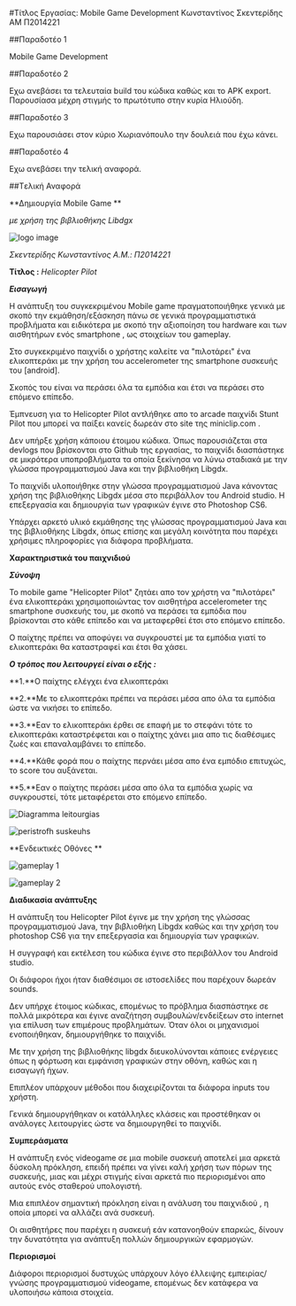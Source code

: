 #Τίτλος Εργασίας: Mobile Game Development
Κωνσταντίνος Σκεντερίδης
ΑΜ Π2014221

##Παραδοτέο 1

Mobile Game Development 

##Παραδοτέο 2

Εχω ανεβάσει τα τελευταία build του κώδικα καθώς και το APK export.
Παρουσίασα μέχρη στιγμής το πρωτότυπο στην κυρία Ηλιούδη.

##Παραδοτέο 3

Εχω παρουσιάσει στον κύριο Χωριανόπουλο την δουλειά που έχω κάνει.

##Παραδοτέο 4

Εχω ανεβάσει την τελική αναφορά.

##Tελική Αναφορά

**Δημιουργία Mobile Game **

*με χρήση της βιβλιοθήκης Libdgx*

![logo image](infoBackground.png)

*Σκεντερίδης Κωνσταντίνος Α.Μ.: Π2014221*

**Τίτλος :** *Helicopter Pilot*

***Εισαγωγή***

Η ανάπτυξη του συγκεκριμένου Mobile game πραγματοποιήθηκε γενικά με σκοπό την εκμάθηση/εξάσκηση πάνω σε γενικά προγραμματιστικά προβλήματα και ειδικότερα με σκοπό την αξιοποίηση του hardware και των αισθητήρων ενός smartphone , ως στοιχείων του gameplay.

Στο συγκεκριμένο παιχνίδι ο χρήστης καλείτε να "πιλοτάρει" ένα ελικοπτεράκι με την χρήση του accelerometer της smartphone συσκευής του \[android\].

Σκοπός του είναι να περάσει όλα τα εμπόδια και έτσι να περάσει στο επόμενο επίπεδο.

Έμπνευση για το Helicopter Pilot αντλήθηκε απο το arcade παιχνίδι Stunt Pilot που μπορεί να παίξει κανείς δωρεάν στο site της miniclip.com .

Δεν υπήρξε χρήση κάποιου έτοιμου κώδικα. Όπως παρουσιάζεται στα devlogs που βρίσκονται στο Github της εργασίας, το παιχνίδι διασπάστηκε σε μικρότερα υποπροβλήματα τα οποία ξεκίνησα να λύνω σταδιακά με την γλώσσα προγραμματισμού Java και την βιβλιοθήκη Libgdx.

Το παιχνίδι υλοποιήθηκε στην γλώσσα προγραμματισμού Java κάνοντας χρήση της βιβλιοθήκης Libgdx μέσα στο περιβάλλον του Android studio. Η επεξεργασία και δημιουργία των γραφικών έγινε στο Photoshop CS6.

Υπάρχει αρκετό υλικό εκμάθησης της γλώσσας προγραμματισμού Java και της βιβλιοθήκης Libgdx, όπως επίσης και μεγάλη κοινότητα που παρέχει χρήσιμες πληροφορίες για διάφορα προβλήματα.

**Χαρακτηριστικά του παιχνιδιού**

***Σύνοψη***

Το mobile game "Helicopter Pilot" ζητάει απο τον χρήστη να "πιλοτάρει" ένα ελικοπτεράκι χρησιμοποιώντας τον αισθητήρα accelerometer της smartphone συσκευής του, με σκοπό να περάσει τα εμπόδια που βρίσκονται στο κάθε επίπεδο και να μεταφερθεί έτσι στο επόμενο επίπεδο.

Ο παίχτης πρέπει να αποφύγει να συγκρουστεί με τα εμπόδια γιατί το ελικοπτεράκι θα καταστραφεί και έτσι θα χάσει.

***Ο τρόπος που λειτουργεί είναι ο εξής :***

**1.**Ο παίχτης ελέγχει ένα ελικοπτεράκι

**2.**Με το ελικοπτεράκι πρέπει να περάσει μέσα απο όλα τα εμπόδια ώστε να νικήσει το επίπεδο.

**3.**Εαν το ελικοπτεράκι έρθει σε επαφή με το στεφάνι τότε το ελικοπτεράκι καταστρέφεται και ο παίχτης χάνει μια απο τις διαθέσιμες ζωές και επαναλαμβάνει το επίπεδο.

**4.**Κάθε φορά που ο παίχτης περνάει μέσα απο ένα εμπόδιο επιτυχώς, το score του αυξάνεται.

**5.**Εαν ο παίχτης περάσει μέσα απο όλα τα εμπόδια χωρίς να συγκρουστεί, τότε μεταφέρεται στο επόμενο επίπεδο.

![Diagramma leitourgias](https://github.com/courses-ionio/hci/blob/master/projects_2016/%CE%A02014221/Diagramma.jpg)

![peristrofh suskeuhs](Peristrofi.jpg)

**Ενδεικτικές Οθόνες **

![gameplay 1](GamePlay1_HelicopterPilot.jpg)

![gameplay 2](GamePlay2_HelicopterPilot.jpg)


**Διαδικασία ανάπτυξης**

Η ανάπτυξη του Helicopter Pilot έγινε με την χρήση της γλώσσας προγραμματισμού Java, την βιβλιοθήκη Libgdx καθώς και την χρήση του photoshop CS6 για την επεξεργασία και δημιουργία των γραφικών.

Η συγγραφή και εκτέλεση του κώδικα έγινε στο περιβάλλον του Android studio.

Οι διάφοροι ήχοι ήταν διαθέσιμοι σε ιστοσελίδες που παρέχουν δωρεάν sounds.

Δεν υπήρχε έτοιμος κώδικας, επομένως το πρόβλημα διασπάστηκε σε πολλά μικρότερα και έγινε αναζήτηση συμβουλών/ενδείξεων στο internet για επίλυση των επιμέρους προβλημάτων. Όταν όλοι οι μηχανισμοί ενοποιήθηκαν, δημιουργήθηκε το παιχνίδι.

Με την χρήση της βιβλιοθήκης libgdx διευκολύνονται κάποιες ενέργειες όπως η φόρτωση και εμφάνιση γραφικών στην οθόνη, καθώς και η εισαγωγή ήχων.

Επιπλέον υπάρχουν μέθοδοι που διαχειρίζονται τα διάφορα inputs του χρήστη.

Γενικά δημιουργήθηκαν οι κατάλληλες κλάσεις και προστέθηκαν οι ανάλογες λειτουργίες ώστε να δημιουργηθεί το παιχνίδι.

**Συμπεράσματα**

Η ανάπτυξη ενός videogame σε μια mobile συσκευή αποτελεί μια αρκετά δύσκολη πρόκληση, επειδή πρέπει να γίνει καλή χρήση των πόρων της συσκευής, μιας και μέχρι στιγμής είναι αρκετά πιο περιορισμένοι απο αυτούς ενός σταθερού υπολογιστή.

Μια επιπλέον σημαντική πρόκληση είναι η ανάλυση του παιχνιδιού , η οποία μπορεί να αλλάζει ανά συσκευή.

Οι αισθητήρες που παρέχει η συσκευή εάν κατανοηθούν επαρκώς, δίνουν την δυνατότητα για ανάπτυξη πολλών δημιουργικών εφαρμογών.

**Περιορισμοί**

Διάφοροι περιορισμοί δυστυχώς υπάρχουν λόγο έλλειψης εμπειρίας/γνώσης προγραμματισμού videogame, επομένως δεν κατάφερα να υλοποιήσω κάποια στοιχεία.

